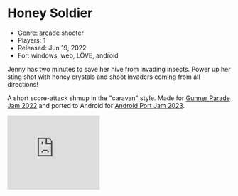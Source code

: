 # Honey Soldier

- Genre: arcade shooter
- Players: 1
- Released: Jun 19, 2022
- For: windows, web, LÖVE, android

Jenny has two minutes to save her hive from invading insects. Power up her sting shot with honey crystals and shoot invaders coming from all directions!

A short score-attack shmup in the "caravan" style. Made for [Gunner Parade Jam 2022] and ported to Android for [Android Port Jam 2023].

<iframe frameborder="0" src="https://itch.io/embed/1579324?bg_color=f1e49d&amp;fg_color=000000&amp;link_color=fa5c5c&amp;border_color=a17c18" width="208" height="167"><a href="https://ioribranford.itch.io/honey-guardian">Honey Guardian by IoriBranford</a></iframe>

[Gunner Parade Jam 2022]: https://itch.io/jam/gunner-parade-22
[Android Port Jam 2023]: https://itch.io/jam/igdaf-portjam2023